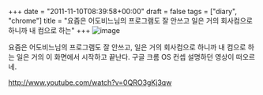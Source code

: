 +++
date = "2011-11-10T08:39:58+00:00"
draft = false
tags = ["diary", "chrome"]
title = "요즘은 어도비느님의 프로그램도 잘 안쓰고 일은 거의 회사컴으로 하니까 내 컴으로 하는"
+++
![image](/tumblr_img/2011-11-10--/d23c3719f05d0fae03ff8975d6ef0c8df7e6acbff4afff408ca1ecd9ca87324d.png)



요즘은 어도비느님의 프로그램도 잘 안쓰고, 일은 거의 회사컴으로 하니까 내 컴으로 하는 일은 거의 이 화면에서 시작하고 끝난다. 구글 크롬 OS 컨셉 설명하던 영상이 떠오르네.

http://www.youtube.com/watch?v=0QRO3gKj3qw
